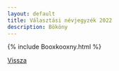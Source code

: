 ```yaml
---
layout: default
title: Választási névjegyzék 2022
description: Bököny
---
```


{% include Booxkooxny.html %}

[Vissza](./)